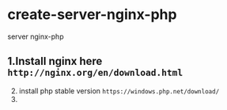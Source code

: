 # create-server-nginx-php
server nginx-php

1.Install nginx here 
`http://nginx.org/en/download.html`
--
2. install php stable version
`https://windows.php.net/download/`
3.
